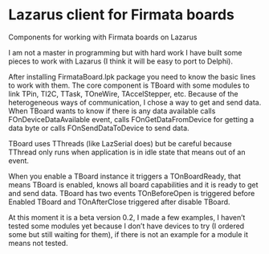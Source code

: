 # Lazarus client for Firmata boards
Components for working with Firmata boards on Lazarus

I am not a master in programming but with hard work I have built some pieces to work with Lazarus (I think it will be easy to port to Delphi).

After installing FirmataBoard.lpk package you need to know the basic lines to work with them.
The core component is TBoard with some modules to link TPin, TI2C, TTask, TOneWire, TAccelStepper, etc.
Because of the heterogeneous ways of communication, I chose a way to get and send data. When TBoard wants to know if there is any data available calls FOnDeviceDataAvailable event, calls FOnGetDataFromDevice for getting a data byte or calls FOnSendDataToDevice to send data.

TBoard uses TThreads (like LazSerial does) but be careful because TThread only runs when application is in idle state that means out of an event.

When you enable a TBoard instance it triggers a TOnBoardReady, that means TBoard is enabled, knows all board capabilities and it is ready to get and send data.
TBoard has two events TOnBeforeOpen is triggered before Enabled TBoard and TOnAfterClose triggered after disable TBoard.

At this moment it is a beta version 0.2, I made a few examples, I haven’t tested some modules yet because I don’t have devices to try (I ordered some but still waiting for them), if there is not an example for a module it means not tested.
